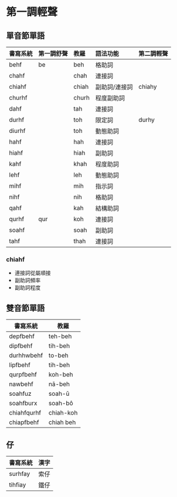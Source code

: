 # 第一調輕聲

## 單音節單語

| 書寫系統 | 第一調舒聲 | 教羅 | 語法功能 | 第二調輕聲 |
| :--- | :--- | :--- | :--- | :--- |
| behf | be | beh | 格助詞 ||
| chahf || chah | 連接詞 ||
| chiahf || chiah | 副助詞/連接詞 | chiahy |
| churhf || churh | 程度副助詞 ||
| dahf || tah | 連接詞 ||
| durhf || toh | 限定詞 | durhy |
| diurhf || toh | 動態助詞 ||
| hahf || hah | 連接詞 ||
| hiahf || hiah | 副助詞 ||
| kahf || khah | 程度助詞 ||
| lehf || leh | 動態助詞 ||
| mihf || mih | 指示詞 ||
| nihf || nih | 格助詞 ||
| qahf || kah | 結構助詞 ||
| qurhf | qur | koh | 連接詞 ||
| soahf || soah | 副助詞 ||
| tahf || thah | 連接詞 ||

### chiahf

* 連接詞從屬順接
* 副助詞頻率
* 副助詞程度

## 雙音節單語

| 書寫系統 | 教羅 |
| --- | --- |
| depfbehf | teh-beh |
| dipfbehf | tih-beh |
| durhhwbehf | to-beh |
| lipfbehf | tih-beh |
| qurpfbehf | koh-beh |
| nawbehf | nā-beh |
| soahfuz | soah-ū |
| soahfburx | soah-bô |
| chiahfqurhf | chiah-koh |
| chiapfbehf | chiah beh |

## 仔

| 書寫系統 | 漢字 |
| :--- | :--- |
| surhfay | 索仔 |
| tihfiay | 鐵仔 |
